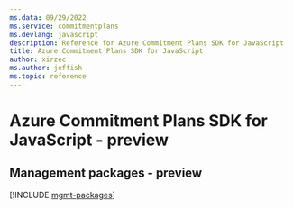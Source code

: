 ```yaml
---
ms.data: 09/29/2022
ms.service: commitmentplans
ms.devlang: javascript
description: Reference for Azure Commitment Plans SDK for JavaScript
title: Azure Commitment Plans SDK for JavaScript
author: xirzec
ms.author: jeffish
ms.topic: reference
---
```

# Azure Commitment Plans SDK for JavaScript - preview

## Management packages - preview
[!INCLUDE [mgmt-packages](commitment-plans-mgmt-index.md)]